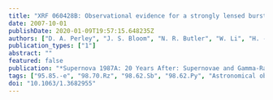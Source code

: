 ```yaml
---
title: "XRF 060428B: Observational evidence for a strongly lensed burst"
date: 2007-10-01
publishDate: 2020-01-09T19:57:15.648235Z
authors: ["D. A. Perley", "J. S. Bloom", "N. R. Butler", "W. Li", "H. -W. Chen"]
publication_types: ["1"]
abstract: ""
featured: false
publication: "*Supernova 1987A: 20 Years After: Supernovae and Gamma-Ray Bursters*"
tags: ["95.85.-e", "98.70.Rz", "98.62.Sb", "98.62.Py", "Astronomical observations", "gamma-ray sources", "gamma-ray bursts", "Gravitational lenses and luminous arcs", "Distances redshifts radial velocities", "spatial distribution of galaxies"]
doi: "10.1063/1.3682955"
---
```


